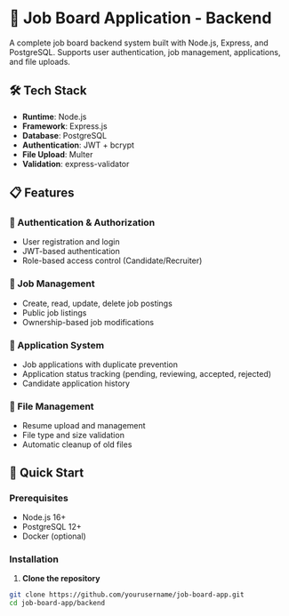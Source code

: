 # 🚀 Job Board Application - Backend

A complete job board backend system built with Node.js, Express, and PostgreSQL. Supports user authentication, job management, applications, and file uploads.

## 🛠 Tech Stack

- **Runtime**: Node.js
- **Framework**: Express.js
- **Database**: PostgreSQL
- **Authentication**: JWT + bcrypt
- **File Upload**: Multer
- **Validation**: express-validator

## 📋 Features

### 🔐 Authentication & Authorization
- User registration and login
- JWT-based authentication
- Role-based access control (Candidate/Recruiter)

### 💼 Job Management
- Create, read, update, delete job postings
- Public job listings
- Ownership-based job modifications

### 📝 Application System
- Job applications with duplicate prevention
- Application status tracking (pending, reviewing, accepted, rejected)
- Candidate application history

### 📁 File Management
- Resume upload and management
- File type and size validation
- Automatic cleanup of old files

## 🚀 Quick Start

### Prerequisites
- Node.js 16+
- PostgreSQL 12+
- Docker (optional)

### Installation

1. **Clone the repository**
```bash
git clone https://github.com/yourusername/job-board-app.git
cd job-board-app/backend